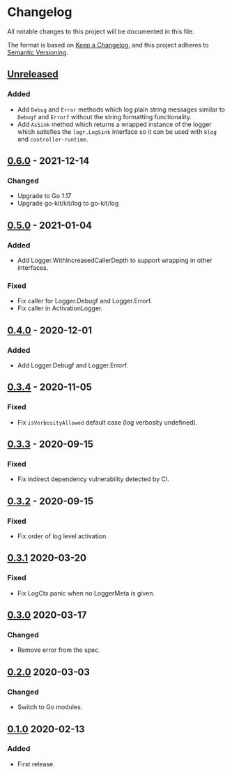 # Changelog

All notable changes to this project will be documented in this file.

The format is based on [Keep a Changelog](https://keepachangelog.com/en/1.0.0/),
and this project adheres to [Semantic Versioning](https://semver.org/spec/v2.0.0.html).



## [Unreleased]

### Added

- Add `Debug` and `Error` methods which log plain string messages similar
  to `Debugf` and `Errorf` without the string formatting functionality.
- Add `AsSink` method which returns a wrapped instance of the logger which
  satisfies the `logr.LogSink` interface so it can be used with `klog` and
  `controller-runtime`.

## [0.6.0] - 2021-12-14

### Changed

- Upgrade to Go 1.17
- Upgrade go-kit/kit/log to go-kit/log

## [0.5.0] - 2021-01-04

### Added

- Add Logger.WithIncreasedCallerDepth to support wrapping in other interfaces.

### Fixed

- Fix caller for Logger.Debugf and Logger.Errorf.
- Fix caller in ActivationLogger.



## [0.4.0] - 2020-12-01

### Added

- Add Logger.Debugf and Logger.Errorf.



## [0.3.4] - 2020-11-05

### Fixed

- Fix `isVerbosityAllowed` default case (log verbosity undefined).

## [0.3.3] - 2020-09-15

### Fixed

- Fix indirect dependency vulnerability detected by CI.



## [0.3.2] - 2020-09-15

### Fixed

- Fix order of log level activation.



## [0.3.1] 2020-03-20

### Fixed

- Fix LogCtx panic when no LoggerMeta is given.



## [0.3.0] 2020-03-17

### Changed

- Remove error from the spec.



## [0.2.0] 2020-03-03

### Changed

- Switch to Go modules.



## [0.1.0] 2020-02-13

### Added

- First release.



[Unreleased]: https://github.com/giantswarm/micrologger/compare/v0.6.0...HEAD
[0.6.0]: https://github.com/giantswarm/micrologger/compare/v0.5.0...v0.6.0
[0.5.0]: https://github.com/giantswarm/micrologger/compare/v0.4.0...v0.5.0
[0.4.0]: https://github.com/giantswarm/micrologger/compare/v0.3.4...v0.4.0
[0.3.4]: https://github.com/giantswarm/micrologger/compare/v0.3.3...v0.3.4
[0.3.3]: https://github.com/giantswarm/micrologger/compare/v0.3.2...v0.3.3
[0.3.2]: https://github.com/giantswarm/micrologger/compare/v0.3.1...v0.3.2
[0.3.1]: https://github.com/giantswarm/micrologger/compare/v0.3.0...v0.3.1
[0.3.0]: https://github.com/giantswarm/micrologger/compare/v0.2.0...v0.3.0
[0.2.0]: https://github.com/giantswarm/micrologger/compare/v0.1.0...v0.2.0

[0.1.0]: https://github.com/giantswarm/micrologger/releases/tag/v0.1.0
